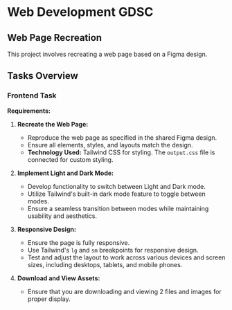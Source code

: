 # Web Development GDSC
## Web Page Recreation

This project involves recreating a web page based on a Figma design.

## Tasks Overview

### Frontend Task

**Requirements:**

1. **Recreate the Web Page:**
   - Reproduce the web page as specified in the shared Figma design.
   - Ensure all elements, styles, and layouts match the design.
   - **Technology Used:** Tailwind CSS for styling. The `output.css` file is connected for custom styling.

2. **Implement Light and Dark Mode:**
   - Develop functionality to switch between Light and Dark mode.
   - Utilize Tailwind's built-in dark mode feature to toggle between modes.
   - Ensure a seamless transition between modes while maintaining usability and aesthetics.

3. **Responsive Design:**
   - Ensure the page is fully responsive.
   - Use Tailwind's `lg` and `sm` breakpoints for responsive design.
   - Test and adjust the layout to work across various devices and screen sizes, including desktops, tablets, and mobile phones.

4. **Download and View Assets:**
   - Ensure that you are downloading and viewing 2 files and images for proper display.
